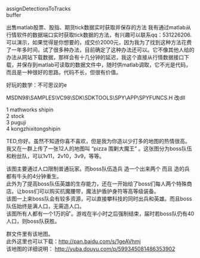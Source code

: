 ﻿
assignDetectionsToTracks   
buffer



出售matlab股票、股指、期货tick数据实时获取并保存的方法 
我有通过matlab从行情软件的数据端口实时获取tick数据的方法，有兴趣可以联系qq：531226206.可以演示，如果觉得是你想要的，成交价2000元，因为我为了找到这种方法花费了一年多时间，试了很多种办法，目前确定了这种办法还可以。它不像其他人给的办法从网站下载数据，那样会有十几分钟的延迟，我这个直接从行情数据接口下载，并保存到matlab可读取的数据文件中，随时供matlab调取，它不光是代码，而且是一种很好的思路。代码不长，但很有价值。


好玩的数学：不可思议的e

MSDN98\SAMPLES\VC98\SDK\SDKTOOLS\SPY\APP\SPYFUNCS.H 
改dll


   1  mathworks shipin  
   2  stock   
   3  puguji  
   4  kongzhixitongshipin  


TED,你好。虽然不知道你喜不喜欢，但是我为你造以少打多的地图的热情很高。  
我又在一群上传了一张12人的地图叫 “pizza 围剿大魔王” 。这张图分为boss队伍和粉丝队，可以1v11，2v10，3v9，等等。
    
该图主要通过人口限制普通玩家。而boss队伍造兵 造一个出来两个 而且 造的兵都有牛头的4分钟重生。  
此外为了提高boss队伍英雄的生存能力，还在一开始给了boss们每人两个特殊商店。让boss们可以购买抗魔腰带，魔法护盾护身符等高等级装备。   
该图一上来boss队会有较多资源，可以直接攀科技的同时出兵和英雄。而且boss队伍始终是满人口，无需造人口。  
该图所有人都有一个1万的矿。游戏在半小时之后强制结束，届时若boss队仍有40人口，则boss队获胜。  

群文件里有该地图。  
此外这里也可以下载：http://pan.baidu.com/s/1geAVhmj  
该地图的详细说明：   http://yuba.douyu.com/p/599345081486353902  
